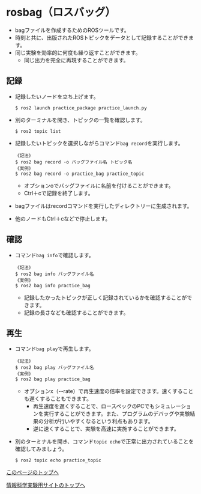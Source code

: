 # rosbag（ロスバッグ）
- bagファイルを作成するためのROSツールです。
- 時刻と共に、出版されたROSトピックをデータとして記録することができます。
- 同じ実験を効率的に何度も繰り返すことができます。
    - 同じ出力を完全に再現することができます。

## 記録
- 記録したいノードを立ち上げます。
    ```
    $ ros2 launch practice_package practice_launch.py
    ```

- 別のターミナルを開き、トピックの一覧を確認します。
    ```
    $ ros2 topic list
    ```

- 記録したいトピックを選択しながらコマンド`bag record`を実行します。
    ```
    《記法》
    $ ros2 bag record -o バッグファイル名 トピック名
    《実例》
    $ ros2 bag record -o practice_bag practice_topic
    ```
    - オプションoでバッグファイルに名前を付けることができます。
    - Ctrl＋cで記録を終了します。

- bagファイルはrecordコマンドを実行したディレクトリーに生成されます。

- 他のノードもCtrl＋cなどで停止します。

## 確認
- コマンド`bag info`で確認します。
    ```
    《記法》
    $ ros2 bag info バッグファイル名
    《実例》
    $ ros2 bag info practice_bag
    ```
    - 記録したかったトピックが正しく記録されているかを確認することができます。
    - 記録の長さなども確認することができます。

## 再生
- コマンド`bag play`で再生します。
    ```
    《記法》
    $ ros2 bag play バッグファイル名
    《実例》
    $ ros2 bag play practice_bag
    ```
    - オプションx（--rate）で再生速度の倍率を設定できます。速くすることも遅くすることもできます。
        - 再生速度を遅くすることで、ロースペックのPCでもシミュレーションを実行することができます。また、プログラムのデバッグや実験結果の分析が行いやすくなるという利点もあります。
        - 逆に速くすることで、実験を高速に実施することができます。

- 別のターミナルを開き、コマンド`topic echo`で正常に出力されていることを確認してみましょう。
    ```
    $ ros2 topic echo practice_topic
    ```

[このページのトップへ](#)

[情報科学実験用サイトのトップへ](https://stl-apu.github.io/laboratory_experiments/)
